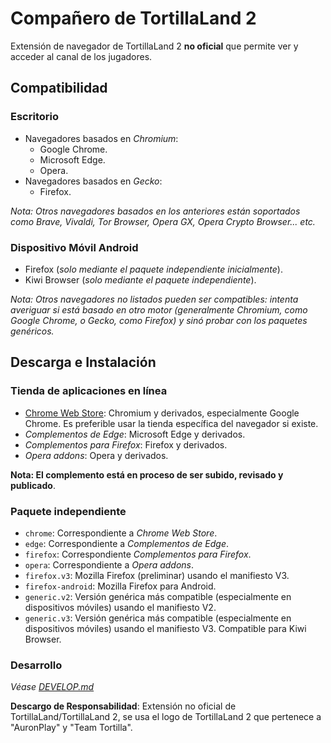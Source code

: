 # Compañero de TortillaLand 2

Extensión de navegador de TortillaLand 2 **no oficial** que permite ver y acceder al canal de los jugadores.

## Compatibilidad

### Escritorio

* Navegadores basados en *Chromium*:
  * Google Chrome.
  * Microsoft Edge.
  * Opera.
* Navegadores basados en *Gecko*:
  * Firefox.

*Nota: Otros navegadores basados en los anteriores están soportados como Brave, Vivaldi, Tor Browser, Opera GX, Opera Crypto Browser... etc.*

### Dispositivo Móvil Android

* Firefox (*solo mediante el paquete independiente inicialmente*).
* Kiwi Browser (*solo mediante el paquete independiente*).

*Nota: Otros navegadores no listados pueden ser compatibles: intenta averiguar si está basado en otro motor (generalmente Chromium, como Google Chrome, o Gecko, como Firefox) y sinó probar con los paquetes genéricos.*

## Descarga e Instalación

### Tienda de aplicaciones en línea

* [Chrome Web Store](https://chrome.google.com/webstore/detail/gkenadplonllfndfpcdfblfjhdeifjbm): Chromium y derivados, especialmente Google Chrome. Es preferible usar la tienda específica del navegador si existe.
* *Complementos de Edge*: Microsoft Edge y derivados.
* *Complementos para Firefox*: Firefox y derivados.
* *Opera addons*: Opera y derivados.

**Nota: El complemento está en proceso de ser subido, revisado y publicado**.

### Paquete independiente

* `chrome`: Correspondiente a *Chrome Web Store*.
* `edge`: Correspondiente a *Complementos de Edge*.
* `firefox`: Correspondiente *Complementos para Firefox*.
* `opera`: Correspondiente a *Opera addons*.
* `firefox.v3`: Mozilla Firefox (preliminar) usando el manifiesto V3.
* `firefox-android`: Mozilla Firefox para Android.
* `generic.v2`: Versión genérica más compatible (especialmente en dispositivos móviles) usando el manifiesto V2.
* `generic.v3`: Versión genérica más compatible (especialmente en dispositivos móviles) usando el manifiesto V3. Compatible para Kiwi Browser.

### Desarrollo

*Véase [DEVELOP.md](DEVELOP.md)*

**Descargo de Responsabilidad**: Extensión no oficial de TortillaLand/TortillaLand 2, se usa el logo de TortillaLand 2 que pertenece a "AuronPlay" y "Team Tortilla".
